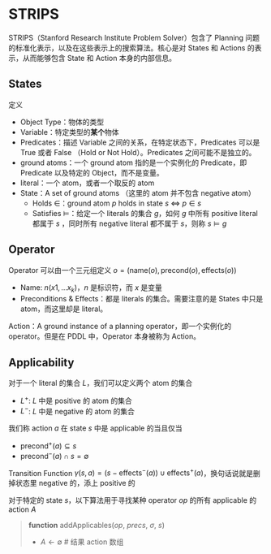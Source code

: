 # STRIPS
STRIPS（Stanford Research Institute Problem Solver）包含了 Planning 问题的标准化表示，以及在这些表示上的搜索算法。核心是对 States 和 Actions 的表示，从而能够包含 State 和 Action 本身的内部信息。

## States
定义
- Object Type：物体的类型
- Variable：特定类型的**某个**物体
- Predicates：描述 Variable 之间的关系，在特定状态下，Predicates 可以是 True 或者 False （Hold or Not Hold）。Predicates 之间可能不是独立的。
- ground atoms：一个 ground atom 指的是一个实例化的 Predicate，即 Predicate 以及特定的 Object，而不是变量。
- literal：一个 atom，或者一个取反的 atom
- State：A set of ground atoms （这里的 atom 并不包含 negative atom）
  - Holds $\in$：ground atom $p$ holds in state $s$ $\iff$ $p\in s$
  - Satisfies $\vDash$：给定一个 literals 的集合 $g$，如何 $g$ 中所有 positive literal 都属于 $s$ ，同时所有 negative literal 都不属于 $s$，则称 $s \vDash g$

## Operator
Operator 可以由一个三元组定义 $o = (\text{name}(o), \text{precond}(o), \text{effects}(o))$
- Name: $n(x1, ... x_k)$，$n$ 是标识符，而 $x$ 是变量
- Preconditions & Effects：都是 literals 的集合。需要注意的是 States 中只是 atom，而这里却是 literal。

Action：A ground instance of a planning operator，即一个实例化的 operator。但是在 PDDL 中，Operator 本身被称为 Action。

## Applicability
对于一个 literal 的集合 $L$，我们可以定义两个 atom 的集合
- $L^+$: $L$ 中是 positive 的 atom 的集合
- $L^-$: $L$ 中是 negative 的 atom 的集合

我们称 action $a$ 在 state $s$ 中是 applicable 的当且仅当
- $\text{precond}^+(a) \subseteq s$
- $\text{precond}^-(a) \cap s = \emptyset$ 

Transition Function $\gamma(s,a) = (s-\text{effects}^-(a)) \cup \text{effects}^+(a)$，换句话说就是删掉状态里 negative 的，添上 positive 的

对于特定的 state $s$，以下算法用于寻找某种 operator $op$ 的所有 applicable 的 action $A$
> **function** addApplicables($op$, $precs$, $\sigma$, $s$)
> - $A \leftarrow \emptyset$ # 结果 action 数组